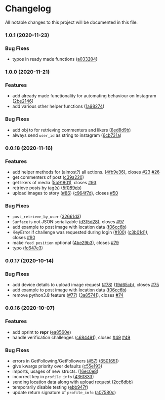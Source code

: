 # Changelog

All notable changes to this project will be documented in this file.

### 1.0.1 (2020-11-23)

### Bug Fixes

* typos in ready made functions ([a033204](https://github.com/stanvanrooy/instauto/commit/a033204ad781243630e7b487aa308d5ef9761ea9))
### 1.0.0 (2020-11-21)


### Features

* add already made functionality for automating behaviour on Instagram ([2be2146](https://github.com/stanvanrooy/instauto/commit/2be2146e8996351212b99d27dc5740ae505849bb))
* add various other helper functions ([1a98274](https://github.com/stanvanrooy/instauto/commit/1a9827441f569c556923f751f886dc92a241e54b))

### Bug Fixes

* add obj to for retrieving commenters and likers ([8ed8d9b](https://github.com/stanvanrooy/instauto/commit/8ed8d9b0b67723cde71103675aa832c96741b979))
* always send `user_id` as string to instagram ([6cb731a](https://github.com/stanvanrooy/instauto/commit/6cb731a854581b72fe60a11bbeaf01c191d6d6b1))

### 0.0.18 (2020-11-16)


### Features

* add helper methods for (almost?) all actions. ([4fb9e36](https://github.com/stanvanrooy/instauto/commit/4fb9e3613dd26b0e287ca9486b837904425f1012)), closes [#23](https://github.com/stanvanrooy/instauto/issues/23) [#26](https://github.com/stanvanrooy/instauto/issues/26)
* get commenters of post ([c39a220](https://github.com/stanvanrooy/instauto/commit/c39a2203016e3cd7c590d24c1fe3ac088fe9e878))
* get likers of media ([5b91801](https://github.com/stanvanrooy/instauto/commit/5b91801032374198b1c69d8eaf3be89162a79492)), closes [#93](https://github.com/stanvanrooy/instauto/issues/93)
* retrieve posts by tag(s) ([5f089eb](https://github.com/stanvanrooy/instauto/commit/5f089eb1d48e1e27fc5a9f967d2b65c85faeb13d))
* upload images to story ([#86](https://github.com/stanvanrooy/instauto/issues/86)) ([c964f7d](https://github.com/stanvanrooy/instauto/commit/c964f7db61bdff1d6e3c4eab0270162d98770016)), closes [#50](https://github.com/stanvanrooy/instauto/issues/50)


### Bug Fixes

* `post_retrieve_by_user` ([32661d3](https://github.com/stanvanrooy/instauto/commit/32661d323ea983b7c39ef9b1667a977b851bbcb5))
* `Surface` is not JSON serializable ([d3f5d28](https://github.com/stanvanrooy/instauto/commit/d3f5d28aaade2a1db72d5be7c39c93a256f68814)), closes [#97](https://github.com/stanvanrooy/instauto/issues/97)
* add example to post image with location data ([f06cc6b](https://github.com/stanvanrooy/instauto/commit/f06cc6bd0c6ea69663afea8497352f55235ccdff))
* KeyError if challenge was requested during login ([#100](https://github.com/stanvanrooy/instauto/issues/100)) ([c3b01d1](https://github.com/stanvanrooy/instauto/commit/c3b01d17bcedb93c0f4cb2f9711083b34b8e13fa)), closes [#90](https://github.com/stanvanrooy/instauto/issues/90)
* make `feed_position` optional ([4be29b3](https://github.com/stanvanrooy/instauto/commit/4be29b3b3cbea462a71e5f9ec50d0f0f199581d0)), closes [#79](https://github.com/stanvanrooy/instauto/issues/79)
* typo ([fc647e3](https://github.com/stanvanrooy/instauto/commit/fc647e3bfc750d9806b1b384e1ab5ef5b5911c41))

### 0.0.17 (2020-10-14)


### Bug Fixes

* add device details to upload image request ([#78](https://github.com/stanvanrooy/instauto/issues/78)) ([19d65cb](https://github.com/stanvanrooy/instauto/commit/19d65cb2a6be36af18d13da13b0c326ea48f4b79)), closes [#75](https://github.com/stanvanrooy/instauto/issues/75)
* add example to post image with location data ([f06cc6b](https://github.com/stanvanrooy/instauto/commit/f06cc6bd0c6ea69663afea8497352f55235ccdff))
* remove python3.8 feature ([#77](https://github.com/stanvanrooy/instauto/issues/77)) ([3a85741](https://github.com/stanvanrooy/instauto/commit/3a85741f7432e9d1c32784ffd9b969e2c081f801)), closes [#74](https://github.com/stanvanrooy/instauto/issues/74)

### 0.0.16 (2020-10-07)


### Features

* add pprint to __repr__ ([ea8560e](https://github.com/stanvanrooy/instauto/commit/ea8560e6f2609883b66eff6b5993ec940f86bb36))
* handle verification challenges ([c684491](https://github.com/stanvanrooy/instauto/commit/c68449107887226caf1ca3eead8e110d7eb7c594)), closes [#49](https://github.com/stanvanrooy/instauto/issues/49) [#49](https://github.com/stanvanrooy/instauto/issues/49)


### Bug Fixes

* errors in GetFollowing/GetFollowers ([#57](https://github.com/stanvanrooy/instauto/issues/57)) ([6501651](https://github.com/stanvanrooy/instauto/commit/65016511764df691bdb327a7d1f1b8a6f2aaa083))
* give kwargs priority over defaults ([c55e193](https://github.com/stanvanrooy/instauto/commit/c55e1938bb5ff8199008e46bcc1c5564adcb5325))
* imports, usages of new structs. ([16ec0e8](https://github.com/stanvanrooy/instauto/commit/16ec0e86bcaa73ab3cd0e86b7cd33987a0405f25))
* incorrect key in `profile_info` ([436f833](https://github.com/stanvanrooy/instauto/commit/436f8336cf12b40f91c84637c724560e9825e1f3))
* sending location data along with upload request ([2cc6dbb](https://github.com/stanvanrooy/instauto/commit/2cc6dbb01cd968ba00279264a8c829ef5fcc97b0))
* temporarily disable testing ([ebb947f](https://github.com/stanvanrooy/instauto/commit/ebb947ff715acfd5e6abf5251aa7da7fca38f9b6))
* update return signature of `profile_info` ([a07580c](https://github.com/stanvanrooy/instauto/commit/a07580c3126acd95347e478e197e4e5290a62d9d))
